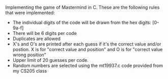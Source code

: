 Implementing the game of Mastermind in C. 
These are the following rules that were implemented:
  - The individual digits of the code will be drawn from the hex digits: [0-9a-f]
  - There will be 6 digits per code
  - Duplicates are allowed
  - X's and O's are printed after each guess if it's the correct value and/or postion. X is for "correct value and position" and O is for "correct value wrong position"
  - Upper limit of 20 guesses per code.
  - Random numbers are selected using the mt19937.c code provided from my CS205 class
